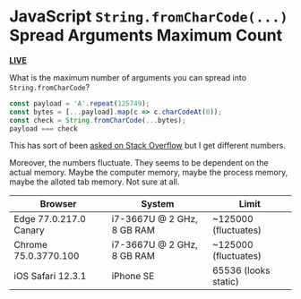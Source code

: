 # JavaScript `String.fromCharCode(...)` Spread Arguments Maximum Count

[**LIVE**](https://tomashubelbauer.github.io/js-from-char-code-spread-args-max-count)

What is the maximum number of arguments you can spread into `String.fromCharCode`?

```js
const payload = 'A'.repeat(125749);
const bytes = [...payload].map(c => c.charCodeAt(0));
const check = String.fromCharCode(...bytes);
payload === check
```

This has sort of been [asked on Stack Overflow](https://stackoverflow.com/q/22747068/2715716)
but I get different numbers.

Moreover, the numbers fluctuate. They seems to be dependent on the actual memory.
Maybe the computer memory, maybe the process memory, maybe the alloted tab memory.
Not sure at all.

| Browser                | System                     | Limit                |
|------------------------|----------------------------|----------------------|
| Edge 77.0.217.0 Canary | i7-3667U @ 2 GHz, 8 GB RAM | ~125000 (fluctuates) |
| Chrome 75.0.3770.100   | i7-3667U @ 2 GHz, 8 GB RAM | ~125000 (fluctuates) |
| iOS Safari 12.3.1      | iPhone SE                  | 65536 (looks static) |
